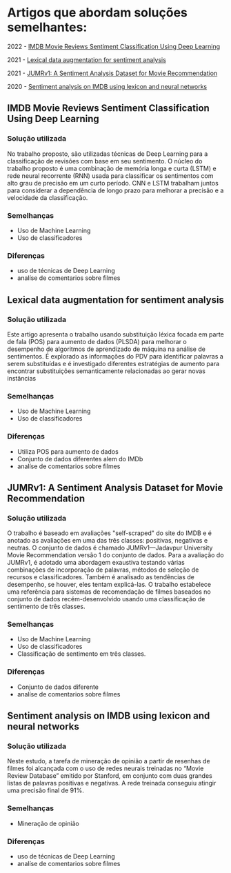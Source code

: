 # Artigos que abordam soluções semelhantes:

2022 - [IMDB Movie Reviews Sentiment Classification Using Deep Learning](#1)

2021 - [Lexical data augmentation for sentiment analysis](#2)

2021 - [JUMRv1: A Sentiment Analysis Dataset for Movie Recommendation](#3)

2020 - [Sentiment analysis on IMDB using lexicon and neural networks](#4)

## <a id="1"> IMDB Movie Reviews Sentiment Classification Using Deep Learning</a>

### Solução utilizada

No trabalho proposto, são utilizadas técnicas de Deep Learning para a classificação de revisões com base em seu sentimento. 
O núcleo do trabalho proposto é uma combinação de memória longa e curta (LSTM) 
e rede neural recorrente (RNN) usada para classificar os sentimentos com alto grau de precisão em um curto período. 
CNN e LSTM trabalham juntos para considerar a dependência de longo prazo para melhorar a precisão e a velocidade da classificação.

### Semelhanças 

* Uso de Machine Learning
* Uso de classificadores

### Diferenças

* uso de técnicas de Deep Learning
* analíse de comentarios sobre filmes

## <a id="2"> Lexical data augmentation for sentiment analysis</a>

### Solução utilizada

Este artigo apresenta o trabalho usando substituição léxica focada em parte de fala (POS) para aumento de dados (PLSDA) para melhorar o desempenho de algoritmos de aprendizado de máquina na análise de sentimentos. É explorado as informações do PDV para identificar palavras a serem substituídas e é investigado diferentes estratégias de aumento para encontrar substituições semanticamente relacionadas ao gerar novas instâncias

### Semelhanças 

* Uso de Machine Learning
* Uso de classificadores

### Diferenças

* Utiliza POS para aumento de dados 
* Conjunto de dados diferentes alem do IMDb
* analíse de comentarios sobre filmes

## <a id="3"> JUMRv1: A Sentiment Analysis Dataset for Movie Recommendation</a>

### Solução utilizada

O trabalho é baseado em avaliações "self-scraped" do site do IMDB e é anotado as avaliações em uma das três classes: positivas, negativas e neutras. O conjunto de dados é chamado JUMRv1—Jadavpur University Movie Recommendation versão 1 do conjunto de dados. Para a avaliação do JUMRv1, é adotado uma abordagem exaustiva testando várias combinações de incorporação de palavras, métodos de seleção de recursos e classificadores. Também é analisado as tendências de desempenho, se houver, eles tentam explicá-las. O trabalho estabelece uma referência para sistemas de recomendação de filmes baseados no conjunto de dados recém-desenvolvido usando uma classificação de sentimento de três classes.

### Semelhanças 

* Uso de Machine Learning
* Uso de classificadores
* Classificação de sentimento em três classes.

### Diferenças

* Conjunto de dados diferente
* analíse de comentarios sobre filmes

## <a id="4"> Sentiment analysis on IMDB using lexicon and neural networks</a>

### Solução utilizada

Neste estudo, a tarefa de mineração de opinião a partir de resenhas de filmes foi alcançada com o uso de redes neurais treinadas no “Movie Review Database” emitido por Stanford, em conjunto com duas grandes listas de palavras positivas e negativas. A rede treinada conseguiu atingir uma precisão final de 91%.

### Semelhanças 

* Mineração de opinião

### Diferenças

* uso de técnicas de Deep Learning
* analíse de comentarios sobre filmes
